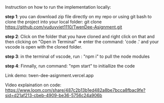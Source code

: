 Instruction on how to run the implementation locally:

**step 1**: you can download zip file directly on my repo or using git bash to clone the project into your local folder: git clone https://github.com/vuduyviet1110/TwenDee-Asignment.git

**step 2**: Click on the folder that you have cloned and right click on that and then clicking on "Open in Terminal" => enter the command: 'code .' and your vscode is open with the cloned folder.

**step 3**: in the terminal of vscode, run : "npm i" to pull the node modules

**step 4**: Finnally, run command: "npm start" to initiallize the code

Link demo: twen-dee-asignment.vercel.app

Video explaination on code:
https://www.loom.com/share/487c2b13b1ed482a8be7bcca8fbac9fe?sid=d21af213-cbeb-4909-be36-5756c24a906b
